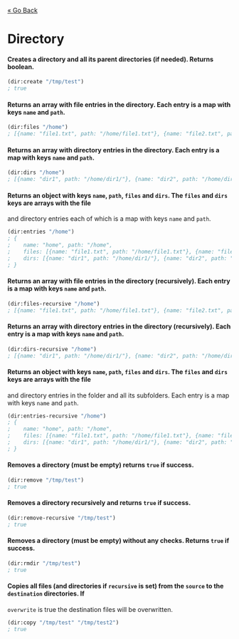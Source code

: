 [&laquo; Go Back](./Expr.md)
# Directory


#### Creates a directory and all its parent directories (if needed). Returns boolean.
```lisp
(dir:create "/tmp/test")
; true
```

#### Returns an array with file entries in the directory. Each entry is a map with keys `name` and `path`.
```lisp
(dir:files "/home")
; [{name: "file1.txt", path: "/home/file1.txt"}, {name: "file2.txt", path: "/home/file2.txt"}]
```

#### Returns an array with directory entries in the directory. Each entry is a map with keys `name` and `path`.
```lisp
(dir:dirs "/home")
; [{name: "dir1", path: "/home/dir1/"}, {name: "dir2", path: "/home/dir2/"}]
```

#### Returns an object with keys `name`, `path`, `files` and `dirs`. The `files` and `dirs` keys are arrays with the file
and directory entries each of which is a map with keys `name` and `path`.
```lisp
(dir:entries "/home")
; {
;    name: "home", path: "/home", 
;    files: [{name: "file1.txt", path: "/home/file1.txt"}, {name: "file2.txt", path: "/home/file2.txt"}],
;    dirs: [{name: "dir1", path: "/home/dir1/"}, {name: "dir2", path: "/home/dir2/"}]
; }
```

#### Returns an array with file entries in the directory (recursively). Each entry is a map with keys `name` and `path`.
```lisp
(dir:files-recursive "/home")
; [{name: "file1.txt", path: "/home/file1.txt"}, {name: "file2.txt", path: "/home/file2.txt"}]
```

#### Returns an array with directory entries in the directory (recursively). Each entry is a map with keys `name` and `path`.
```lisp
(dir:dirs-recursive "/home")
; [{name: "dir1", path: "/home/dir1/"}, {name: "dir2", path: "/home/dir2/"}]
```

#### Returns an object with keys `name`, `path`, `files` and `dirs`. The `files` and `dirs` keys are arrays with the file
and directory entries in the folder and all its subfolders. Each entry is a map with keys `name` and `path`.
```lisp
(dir:entries-recursive "/home")
; {
;    name: "home", path: "/home",
;    files: [{name: "file1.txt", path: "/home/file1.txt"}, {name: "file2.txt", path: "/home/file2.txt"}],
;    dirs: [{name: "dir1", path: "/home/dir1/"}, {name: "dir2", path: "/home/dir2/"}]
; }
```

#### Removes a directory (must be empty) returns `true` if success.
```lisp
(dir:remove "/tmp/test")
; true
```

#### Removes a directory recursively and returns `true` if success.
```lisp
(dir:remove-recursive "/tmp/test")
; true
```

#### Removes a directory (must be empty) without any checks. Returns `true` if success.
```lisp
(dir:rmdir "/tmp/test")
; true
```

#### Copies all files (and directories if `recursive` is set) from the `source` to the `destination` directories. If
`overwrite` is true the destination files will be overwritten.
```lisp
(dir:copy "/tmp/test" "/tmp/test2")
; true
```
